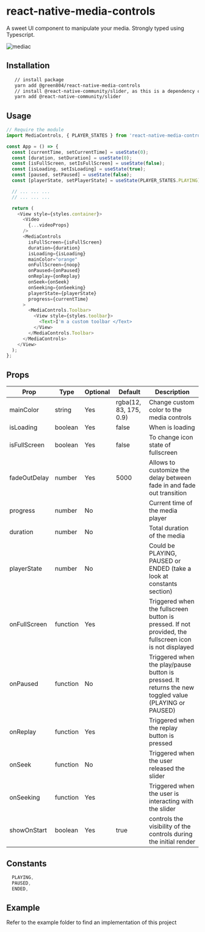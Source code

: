 # react-native-media-controls
A sweet UI component to manipulate your media. Strongly typed using Typescript.

![mediac](https://user-images.githubusercontent.com/10927770/80893585-89967000-8c88-11ea-83af-2a028115ee12.gif)

## Installation
```bash
   // install package
   yarn add @green804/react-native-media-controls
   // install @react-native-community/slider, as this is a dependency of this library
   yarn add @react-native-community/slider
```

## Usage
```js
// Require the module
import MediaControls, { PLAYER_STATES } from 'react-native-media-controls';

const App = () => {
  const [currentTime, setCurrentTime] = useState(0);
  const [duration, setDuration] = useState(0);
  const [isFullScreen, setIsFullScreen] = useState(false);
  const [isLoading, setIsLoading] = useState(true);
  const [paused, setPaused] = useState(false);
  const [playerState, setPlayerState] = useState(PLAYER_STATES.PLAYING);

  // ... ... ...
  // ... ... ...

  return (
    <View style={styles.container}>
      <Video
        {...videoProps}
      />
      <MediaControls
        isFullScreen={isFullScreen}
        duration={duration}
        isLoading={isLoading}
        mainColor="orange"
        onFullScreen={noop}
        onPaused={onPaused}
        onReplay={onReplay}
        onSeek={onSeek}
        onSeeking={onSeeking}
        playerState={playerState}
        progress={currentTime}
      >
        <MediaControls.Toolbar>
          <View style={styles.toolbar}>
            <Text>I'm a custom toolbar </Text>
          </View>
        </MediaControls.Toolbar>
      </MediaControls>
    </View>
  );
};

```
## Props
| Prop         | Type     | Optional | Default                | Description                                                          |
|--------------|----------|----------|------------------------|----------------------------------------------------------------------|
| mainColor    | string   | Yes      | rgba(12, 83, 175, 0.9) | Change custom color to the media controls                            |
| isLoading    | boolean  | Yes      | false                  | When is loading                                                      |
| isFullScreen | boolean  | Yes      | false                  | To change icon state of fullscreen                                   |
| fadeOutDelay | number   | Yes      | 5000                   | Allows to customize the delay between fade in and fade out transition|
| progress     | number   | No       |                        | Current time of the media player                                     |
| duration     | number   | No       |                        | Total duration of the media                                          |
| playerState  | number   | No       |                        | Could be PLAYING, PAUSED or ENDED (take a look at constants section) |
| onFullScreen | function | Yes      |                        | Triggered when the fullscreen button is pressed. If not provided, the fullscreen icon is not displayed                    |
| onPaused     | function | No       |                        | Triggered when the play/pause button is pressed. It returns the new toggled value (PLAYING or PAUSED)                     |
| onReplay     | function | Yes      |                        | Triggered when the replay button is pressed                          |
| onSeek       | function | No       |                        | Triggered when the user released the slider                          |
| onSeeking    | function | Yes      |                        | Triggered when the user is interacting with the slider               |
| showOnStart  | boolean  | Yes      | true                   | controls the visibility of the controls during the initial render    |

## Constants 
```js
  PLAYING,
  PAUSED,
  ENDED,
```  
## Example
Refer to the example folder to find an implementation of this project

